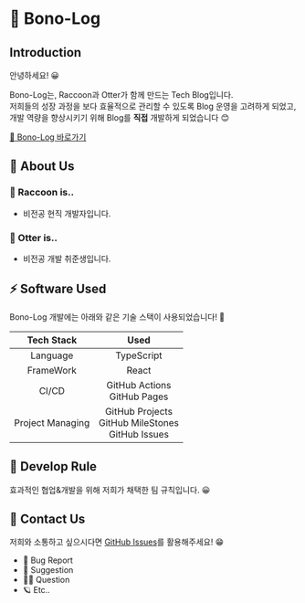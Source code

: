 # 🐾 Bono-Log

## Introduction

안녕하세요! 😀

Bono-Log는, Raccoon과 Otter가 함께 만드는 Tech Blog입니다. \
저희들의 성장 과정을 보다 효율적으로 관리할 수 있도록 Blog 운영을 고려하게 되었고, \
개발 역량을 향상시키기 위해 Blog를 **직접** 개발하게 되었습니다 😊

[🚀 Bono-Log 바로가기](https://bono-log.github.io/)


## 👬 About Us

### 🦝 Raccoon is..
- 비전공 현직 개발자입니다.

### 🦦 Otter is..
- 비전공 개발 취준생입니다.


## ⚡ Software Used

Bono-Log 개발에는 아래와 같은 기술 스택이 사용되었습니다! 💪

| Tech Stack | Used |
| :----: | :----: |
| Language | TypeScript |
| FrameWork | React |
| CI/CD | GitHub Actions <br> GitHub Pages |
| Project Managing | GitHub Projects <br> GitHub MileStones <br> GitHub Issues |


## 📌 Develop Rule

효과적인 협업&개발을 위해 저희가 채택한 팀 규칙입니다. 😀


## 👀 Contact Us

저희와 소통하고 싶으시다면 [GitHub Issues](https://github.com/bono-log/bono-log.github.io/issues/new/choose)를 활용해주세요! 😁 

- 🐛 Bug Report
- 📃 Suggestion
- 🤷‍♀️ Question
- 🪐 Etc.. 
